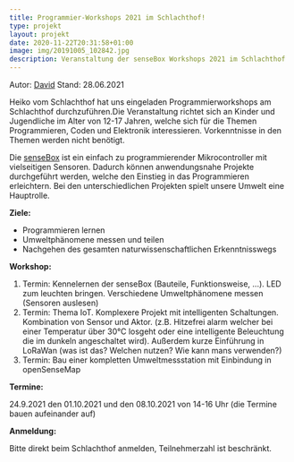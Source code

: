 ```yaml
---
title: Programmier-Workshops 2021 im Schlachthof!
type: projekt
layout: projekt
date: 2020-11-22T20:31:58+01:00
image: img/20191005_102842.jpg
description: Veranstaltung der senseBox Workshops 2021 im Schlachthof
---
```

Autor: [David](https://github.com/synolus-david)
Stand: 28.06.2021

Heiko vom Schlachthof hat uns eingeladen Programmierworkshops am Schlachthof durchzuführen.Die Veranstaltung richtet sich an Kinder und Jugendliche im Alter von 12-17 Jahren, welche sich für die Themen Programmieren, Coden und Elektronik interessieren. Vorkenntnisse in den Themen werden nicht benötigt. 

Die [senseBox](https://sensebox.de) ist ein einfach zu programmierender Mikrocontroller mit vielseitigen Sensoren. Dadurch können anwendungsnahe Projekte durchgeführt werden, welche den Einstieg in das Programmieren erleichtern. Bei den unterschiedlichen Projekten spielt unsere Umwelt eine Hauptrolle.

**Ziele:**

- Programmieren lernen
- Umweltphänomene messen und teilen
- Nachgehen des gesamten naturwissenschaftlichen Erkenntnisswegs

**Workshop:**

1. Termin: Kennelernen der senseBox (Bauteile, Funktionsweise, ...). LED zum leuchten bringen. Verschiedene Umweltphänomene messen (Sensoren auslesen)
2. Termin: Thema IoT. Komplexere Projekt mit intelligenten Schaltungen. Kombination von Sensor und Aktor. (z.B. Hitzefrei alarm welcher bei einer Temperatur über 30°C losgeht oder eine intelligente Beleuchtung die im dunkeln angeschaltet wird). Außerdem kurze Einführung in LoRaWan (was ist das? Welchen nutzen? Wie kann mans verwenden?)
3. Termin: Bau einer kompletten Umweltmessstation mit Einbindung in openSenseMap

**Termine:**

24.9.2021 den 01.10.2021 und den 08.10.2021 von 14-16 Uhr (die Termine bauen aufeinander auf)

**Anmeldung:**

Bitte direkt beim Schlachthof anmelden, Teilnehmerzahl ist beschränkt. 

